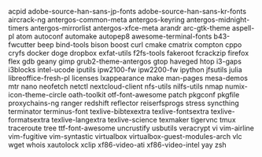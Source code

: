 acpid
adobe-source-han-sans-jp-fonts
adobe-source-han-sans-kr-fonts
aircrack-ng
antergos-common-meta
antergos-keyring
antergos-midnight-timers
antergos-mirrorlist
antergos-xfce-meta
arandr
arc-gtk-theme
aspell-pl
atom
autoconf
automake
autopep8
awesome-terminal-fonts
b43-fwcutter
beep
bind-tools
bison
boost
curl
cmake
cmatrix
compton
cppo
cryfs
docker
doge
dropbox
exfat-utils
f2fs-tools
fakeroot
fcrackzip
firefox
flex
gdb
geany
gimp
grub2-theme-antergos
gtop
haveged
htop
i3-gaps
i3blocks
intel-ucode
iputils
ipw2100-fw
ipw2200-fw
ipython
jfsutils
julia
libreoffice-fresh-pl
licenses
lxappearance
make
man-pages
mesa-demos
mtr
nano
neofetch
netctl
nextcloud-client
nfs-utils
nilfs-utils
nmap
numix-icon-theme-circle
oath-toolkit
otf-font-awesome
patch
pkgconf
pkgfile
proxychains-ng
ranger
redshift
reflector
reiserfsprogs
stress
syncthing
terminator
terminus-font
texlive-bibtexextra
texlive-fontsextra
texlive-formatsextra
texlive-langextra
texlive-science
texmaker
tigervnc
tmux
traceroute
tree
ttf-font-awesome
uncrustify
usbutils
veracrypt
vi
vim-airline
vim-fugitive
vim-syntastic
virtualbox
virtualbox-guest-modules-arch
vlc
wget
whois
xautolock
xclip
xf86-video-ati
xf86-video-intel
yay
zsh
